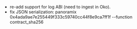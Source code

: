  * re-add support for log ABI (need to ingest in Oko).
 * fix JSON serialization: panoramix 0x4ada9ae7e255449f333c59740cc44f8e9ca7ff1f --function contract_sha256
